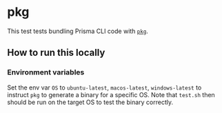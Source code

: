 # pkg

This test tests bundling Prisma CLI code with [`pkg`](https://github.com/vercel/pkg).

## How to run this locally

### Environment variables

Set the env var `OS` to `ubuntu-latest`, `macos-latest`, `windows-latest` to instruct `pkg` to generate a binary for a specific OS. Note that `test.sh` then should be run on the target OS to test the binary correctly.